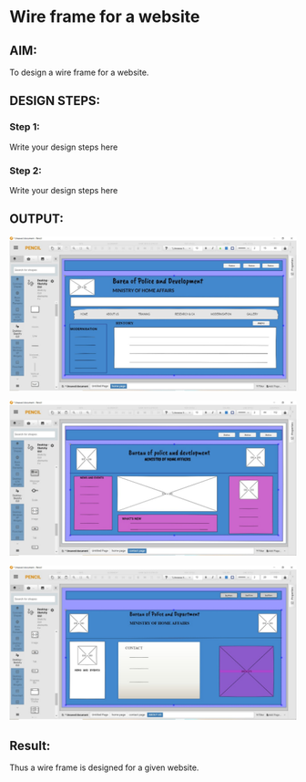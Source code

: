 # Wire frame for a website

## AIM:
To design a wire frame for a website.

## DESIGN STEPS:

### Step 1:
Write your design steps here 

### Step 2:
Write your design steps here

## OUTPUT:

![output1](./ss1.jpeg)

![output2](./ss2.jpeg)

![output3](./ss3.jpeg)

## Result:
Thus a wire frame is designed for a given website.
